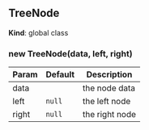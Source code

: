 <a name="TreeNode"></a>

## TreeNode
**Kind**: global class  
<a name="new_TreeNode_new"></a>

### new TreeNode(data, left, right)

| Param | Default | Description |
| --- | --- | --- |
| data |  | the node data |
| left | <code>null</code> | the left node |
| right | <code>null</code> | the right node |